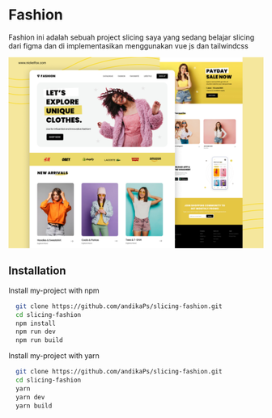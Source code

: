 
# Fashion

Fashion ini adalah sebuah project slicing saya yang sedang belajar slicing dari figma dan di implementasikan menggunakan vue js dan tailwindcss

<img src='./demo.png' />


## Installation

Install my-project with npm

```bash
  git clone https://github.com/andikaPs/slicing-fashion.git
  cd slicing-fashion
  npm install
  npm run dev
  npm run build
```

Install my-project with yarn

```bash
  git clone https://github.com/andikaPs/slicing-fashion.git
  cd slicing-fashion
  yarn
  yarn dev
  yarn build
```
